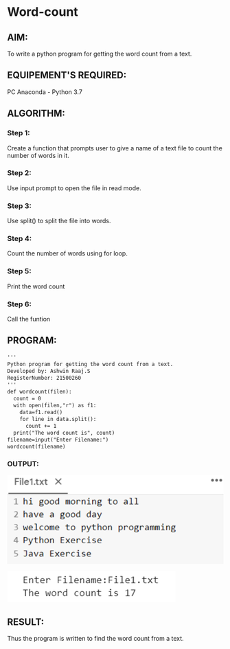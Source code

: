 # Word-count
## AIM:
To write a python program for getting the word count from a text.
## EQUIPEMENT'S REQUIRED: 
PC
Anaconda - Python 3.7
## ALGORITHM: 

### Step 1:
Create a function that prompts user to give a name of a text file to count the number of words in it.

### Step 2:
Use input prompt to open the file in read mode.

### Step 3:
Use split() to split the file into words.

### Step 4:
Count the number of words using for loop.

### Step 5:
Print the word count

### Step 6:
Call the funtion 

## PROGRAM:
```
'''
Python program for getting the word count from a text.
Developed by: Ashwin Raaj.S
RegisterNumber: 21500260
'''
def wordcount(filen):
  count = 0
  with open(filen,"r") as f1:
    data=f1.read()
    for line in data.split():
      count += 1
  print("The word count is", count)
filename=input("Enter Filename:")
wordcount(filename)
```
### OUTPUT:

![output 1](q1.png)

![output 2](q2.png)

## RESULT:
Thus the program is written to find the word count from a text.
